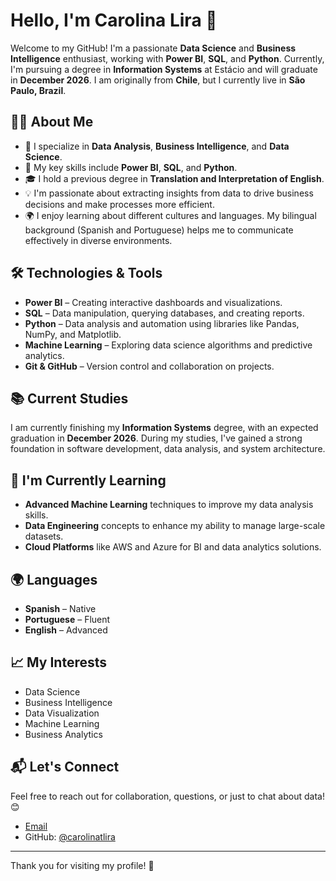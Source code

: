 # Hello, I'm Carolina Lira 👋

Welcome to my GitHub! I'm a passionate **Data Science** and **Business Intelligence** enthusiast, working with **Power BI**, **SQL**, and **Python**. Currently, I'm pursuing a degree in **Information Systems** at Estácio and will graduate in **December 2026**. I am originally from **Chile**, but I currently live in **São Paulo, Brazil**.

## 👩‍💻 About Me

- 💼 I specialize in **Data Analysis**, **Business Intelligence**, and **Data Science**.
- 🔧 My key skills include **Power BI**, **SQL**, and **Python**.
- 🎓 I hold a previous degree in **Translation and Interpretation of English**.
- 💡 I'm passionate about extracting insights from data to drive business decisions and make processes more efficient.
- 🌍 I enjoy learning about different cultures and languages. My bilingual background (Spanish and Portuguese) helps me to communicate effectively in diverse environments.

## 🛠 Technologies & Tools

- **Power BI** – Creating interactive dashboards and visualizations.
- **SQL** – Data manipulation, querying databases, and creating reports.
- **Python** – Data analysis and automation using libraries like Pandas, NumPy, and Matplotlib.
- **Machine Learning** – Exploring data science algorithms and predictive analytics.
- **Git & GitHub** – Version control and collaboration on projects.

## 📚 Current Studies

I am currently finishing my **Information Systems** degree, with an expected graduation in **December 2026**. During my studies, I've gained a strong foundation in software development, data analysis, and system architecture. 

## 🌱 I'm Currently Learning

- **Advanced Machine Learning** techniques to improve my data analysis skills.
- **Data Engineering** concepts to enhance my ability to manage large-scale datasets.
- **Cloud Platforms** like AWS and Azure for BI and data analytics solutions.

## 🌍 Languages

- **Spanish** – Native
- **Portuguese** – Fluent
- **English** – Advanced

## 📈 My Interests

- Data Science
- Business Intelligence
- Data Visualization
- Machine Learning
- Business Analytics

## 📬 Let's Connect

Feel free to reach out for collaboration, questions, or just to chat about data! 😊

- [Email](mailto:carolinatlira@gmail.com)
- GitHub: [@carolinatlira](https://github.com/carolinatlira)

---

Thank you for visiting my profile! 🚀

